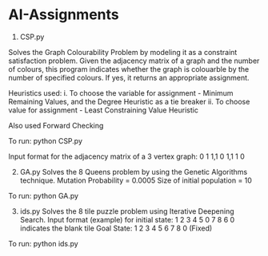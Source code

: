# AI-Assignments
1) CSP.py

Solves the Graph Colourability Problem by modeling it as a constraint satisfaction problem. Given the adjacency matrix of a graph and the number of colours, this program indicates whether the graph is colouarble by the number of specified colours. If yes, it returns an appropriate assignment.

Heuristics used:
i. To choose the variable for assignment - Minimum Remaining Values, and the Degree Heuristic as a tie breaker
ii. To choose value for assignment - Least Constraining Value Heuristic

Also used Forward Checking

To run: python CSP.py

Input format for the adjacency matrix of a 3 vertex graph: 0 1 1,1 0 1,1 1 0


2) GA.py
Solves the 8 Queens problem by using the Genetic Algorithms technique.
Mutation Probability = 0.0005
Size of initial population = 10

To run: python GA.py

3) ids.py
Solves the 8 tile puzzle problem using Iterative Deepening Search.
Input format (example) for initial state: 1 2 3 4 5 0 7 8 6
0 indicates the blank tile
Goal State: 1 2 3 4 5 6 7 8 0 (Fixed)

To run: python ids.py

